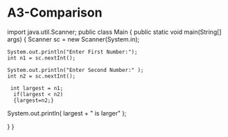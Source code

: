 # A3-Comparison

import java.util.Scanner;
public class Main {
public static void main(String[] args) {
Scanner sc = new Scanner(System.in);

	System.out.println("Enter First Number:");
	int n1 = sc.nextInt();
	
	System.out.println("Enter Second Number:" );
	int n2 = sc.nextInt();
	
	 int largest = n1;
      if(largest < n2)
      {largest=n2;}
      
 System.out.println( largest +  " is larger" );
	
		
}
}

